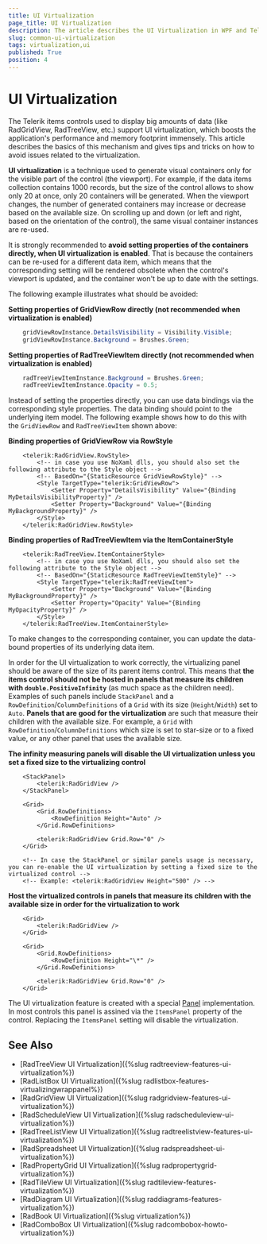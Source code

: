 ```yaml
---
title: UI Virtualization
page_title: UI Virtualization
description: The article describes the UI Virtualization in WPF and Telerik Rad controls.
slug: common-ui-virtualization
tags: virtualization,ui
published: True
position: 4
---
```


# UI Virtualization

The Telerik items controls used to display big amounts of data (like RadGridView, RadTreeView, etc.) support UI virtualization, which boosts the application's performance and memory footprint immensely. This article describes the basics of this mechanism and gives tips and tricks on how to avoid issues related to the virtualization.

__UI virtualization__ is a technique used to generate visual containers only for the visible part of the control (the viewport). For example, if the data items collection contains 1000 records, but the size of the control allows to show only 20 at once, only 20 containers will be generated. When the viewport changes, the number of generated containers may increase or decrease based on the available size. On scrolling up and down (or left and right, based on the orientation of the control), the same visual container instances are re-used. 

It is strongly recommended to __avoid setting properties of the containers directly, when UI virtualization is enabled__. That is because the containers can be re-used for a different data item, which means that the corresponding setting will be rendered obsolete when the control's viewport is updated, and the container won't be up to date with the settings. 

The following example illustrates what should be avoided:

__Setting properties of GridViewRow directly (not recommended when virtualization is enabled)__
```C#
	gridViewRowInstance.DetailsVisibility = Visibility.Visible;
	gridViewRowInstance.Background = Brushes.Green;
```

__Setting properties of RadTreeViewItem directly (not recommended when virtualization is enabled)__
```C#
	radTreeViewItemInstance.Background = Brushes.Green;
	radTreeViewItemInstance.Opacity = 0.5;
```

Instead of setting the properties directly, you can use data bindings via the corresponding style properties. The data binding should point to the underlying item model. The following example shows how to do this with the `GridViewRow` and `RadTreeViewItem` shown above:

__Binding properties of GridViewRow via RowStyle__
```XAML
	<telerik:RadGridView.RowStyle>
		<!-- in case you use NoXaml dlls, you should also set the following attribute to the Style object -->
		<!-- BasedOn="{StaticResource GridViewRowStyle}" -->
		<Style TargetType="telerik:GridViewRow">
			<Setter Property="DetailsVisibility" Value="{Binding MyDetailsVisibilityProperty}" />
			<Setter Property="Background" Value="{Binding MyBackgroundProperty}" />
		</Style>
	</telerik:RadGridView.RowStyle>
```

__Binding properties of RadTreeViewItem via the ItemContainerStyle__
```XAML
	<telerik:RadTreeView.ItemContainerStyle>
		<!-- in case you use NoXaml dlls, you should also set the following attribute to the Style object -->
		<!-- BasedOn="{StaticResource RadTreeViewItemStyle}" -->
		<Style TargetType="telerik:RadTreeViewItem">			
			<Setter Property="Background" Value="{Binding MyBackgroundProperty}" />
			<Setter Property="Opacity" Value="{Binding MyOpacityProperty}" />
		</Style>
	</telerik:RadTreeView.ItemContainerStyle>
```

To make changes to the corresponding container, you can update the data-bound properties of its underlying data item.

In order for the UI virtualization to work correctly, the virtualizing panel should be aware of the size of its parent items control. This means that __the items control should not be hosted in panels that measure its children with `double.PositiveInfinity`__ (as much space as the children need). Examples of such panels include `StackPanel` and a `RowDefinition`/`ColumnDefinitions` of a `Grid` with its size (`Height`/`Width`) set to `Auto`. __Panels that are good for the virtualization__ are such that measure their children with the available size. For example, a `Grid` with `RowDefinition`/`ColumnDefinitions` which size is set to star-size or to a fixed value, or any other panel that uses the available size. 

__The infinity measuring panels will disable the UI virtualization unless you set a fixed size to the virtualizing control__
```XAML	
	<StackPanel>	
		<telerik:RadGridView />
	</StackPanel>
	
	<Grid>
		<Grid.RowDefinitions>
			<RowDefinition Height="Auto" />
		</Grid.RowDefinitions>
		
		<telerik:RadGridView Grid.Row="0" />
	</Grid>
	
	<!-- In case the StackPanel or similar panels usage is necessary, you can re-enable the UI virtualization by setting a fixed size to the virtualized control -->
	<!-- Example: <telerik:RadGridView Height="500" /> -->
```

__Host the virtualized controls in panels that measure its children with the available size in order for the virtualization to work__
```XAML
	<Grid>
		<telerik:RadGridView />
	</Grid>
	
	<Grid>
		<Grid.RowDefinitions>
			<RowDefinition Height="\*" />
		</Grid.RowDefinitions>
		
		<telerik:RadGridView Grid.Row="0" />
	</Grid>
```

The UI virtualization feature is created with a special [Panel](https://learn.microsoft.com/en-us/dotnet/desktop/wpf/controls/how-to-create-a-custom-panel-element?view=netframeworkdesktop-4.8) implementation. In most controls this panel is assined via the `ItemsPanel` property of the control. Replacing the `ItemsPanel` setting will disable the virtualization.

## See Also  
* [RadTreeView UI Virtualization]({%slug radtreeview-features-ui-virtualization%})
* [RadListBox UI Virtualization]({%slug radlistbox-features-virtualizingwrappanel%})
* [RadGridView UI Virtualization]({%slug radgridview-features-ui-virtualization%})
* [RadScheduleView UI Virtualization]({%slug radscheduleview-ui-virtualization%})
* [RadTreeListView UI Virtualization]({%slug radtreelistview-features-ui-virtualization%})
* [RadSpreadsheet UI Virtualization]({%slug radspreadsheet-ui-virtualization%})
* [RadPropertyGrid UI Virtualization]({%slug radpropertygrid-virtualization%})
* [RadTileView UI Virtualization]({%slug radtileview-features-virtualization%})
* [RadDiagram UI Virtualization]({%slug raddiagrams-features-virtualization%})
* [RadBook UI Virtualization]({%slug virtualization%})
* [RadComboBox UI Virtualization]({%slug radcombobox-howto-virtualization%})
